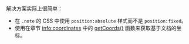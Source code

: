 解决方案实际上很简单：

- 在 `.note` 的 CSS 中使用 `position:absolute` 样式而不是  `position:fixed`。
- 使用在章节  <info:coordinates> 中的 [getCoords()](info:coordinates#getCoords) 函数来获取基于文档的坐标。
